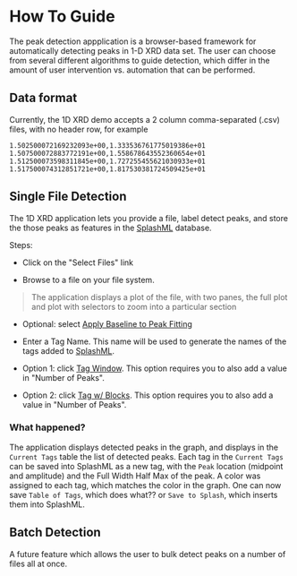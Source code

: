 # How To Guide

The peak detection appplication is a browser-based framework for automatically detecting peaks in 1-D XRD data set. The user can choose from several different algorithms to guide detection, which differ in the amount of user intervention vs. automation that can be performed. 

## Data format
Currently, the 1D XRD demo accepts a 2 column comma-separated (.csv) files, with no header row, for example

```csv
1.502500072169232093e+00,1.333536761775019386e+01
1.507500072883772191e+00,1.558678643552360654e+01
1.512500073598311845e+00,1.727255455621030933e+01
1.517500074312851721e+00,1.817530381724509425e+01
```
## Single File Detection
The 1D XRD application lets you provide a file, label detect peaks, and store the those peaks as features in the [SplashML](./concepts.md#SplashML) database.

Steps:
* Click on the "Select Files" link

* Browse to a file on your file system.

> The application displays a plot of the file, with two panes, the full plot and plot with selectors to zoom into a particular section

* Optional: select [Apply Baseline to Peak Fitting](./concepts.md#Apply_Baseline_to_Peak_Fitting)

* Enter a Tag Name. This name will be used to generate the names of the tags added to [SplashML](./concepts.md#SplashML).

* Option 1: click [Tag Window](./concepts.md#tag_window). This option requires you to also add a value in "Number of Peaks".

* Option 2: click [Tag w/ Blocks](./concepts.md#tag_window). This option requires you to also add a value in "Number of Peaks".

### What happened?
 The application displays detected peaks in the graph, and displays in the `Current Tags` table the list of detected peaks. Each tag in the `Current Tags` can be saved into SplashML as a new tag, with the `Peak` location (midpoint and amplitude) and the Full Width Half Max of the peak. A color was assigned to each tag, which matches the color in the graph. One can now save `Table of Tags`, which does what?? or `Save to Splash`, which inserts them into SplashML.

## Batch Detection
A future feature which allows the user to bulk detect peaks on a number of files all at once.